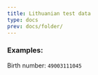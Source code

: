 ```yaml
---
title: Lithuanian test data
type: docs
prev: docs/folder/
---
```


### Examples:

Birth number: `49003111045`

